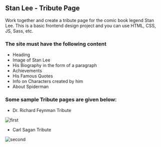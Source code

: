 ## Stan Lee - Tribute Page

Work together and create a tribute page for the comic book legend Stan Lee. This is a basic frontend design project and you can use HTML, CSS, JS, Sass, etc. 

### The site must have the following content

* Heading 
* Image of Stan Lee
* His Biography in the form of a paragraph
* Achievements
* His Famous Quotes
* Info on Characters created by him
* About Spiderman

### Some sample Tribute pages are given below:

* Dr. Richard Feynman Tribute

![first](static/rs.png)

* Carl Sagan Tribute

![second](static/cs.png)
